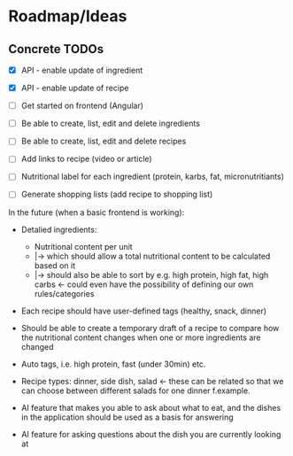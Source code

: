 # Roadmap/Ideas


## Concrete TODOs

- [X] API - enable update of ingredient
- [X] API - enable update of recipe
- [ ] Get started on frontend (Angular)
- [ ] Be able to create, list, edit and delete ingredients
- [ ] Be able to create, list, edit and delete recipes

- [ ] Add links to recipe (video or article)
- [ ] Nutritional label for each ingredient (protein, karbs, fat, micronutritiants)
- [ ] Generate shopping lists (add recipe to shopping list)



In the future (when a basic frontend is working):

- Detalied ingredients:
  - Nutritional content per unit
  - |-> which should allow a total nutritional content to be calculated based on it
  - |-> should also be able to sort by e.g. high protein, high fat, high carbs <- could even have the possibility of defining our own rules/categories


- Each recipe should have user-defined tags (healthy, snack, dinner)
- Should be able to create a temporary draft of a recipe to compare how the nutritional content changes when one or more ingredients are changed

- Auto tags, i.e. high protein, fast (under 30min) etc.

- Recipe types: dinner, side dish, salad <- these can be related so that we can choose between different salads for one dinner f.example.



- AI feature that makes you able to ask about what to eat, and the dishes in the application should be used as a basis for answering
- AI feature for asking questions about the dish you are currently looking at
